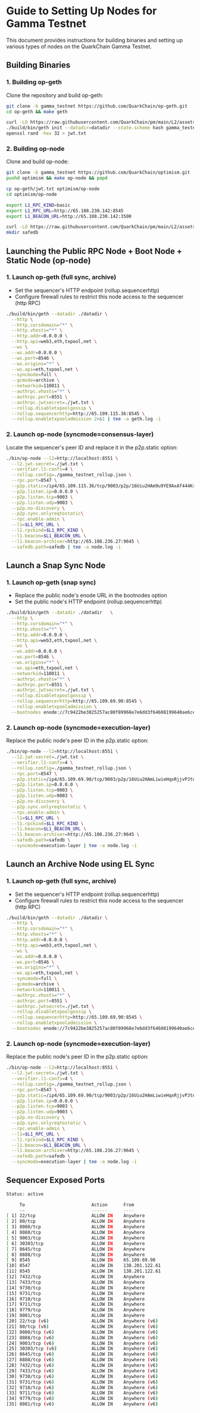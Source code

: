 # Guide to Setting Up Nodes for Gamma Testnet

This document provides instructions for building binaries and setting up various types of nodes on the QuarkChain Gamma Testnet.

## Building Binaries

### 1. Building op-geth
Clone the repository and build op-geth:
```bash
git clone -b gamma_testnet https://github.com/QuarkChain/op-geth.git
cd op-geth && make geth

curl -LO https://raw.githubusercontent.com/QuarkChain/pm/main/L2/assets/gamma_testnet_genesis.json
./build/bin/geth init --datadir=datadir --state.scheme hash gamma_testnet_genesis.json
openssl rand -hex 32 > jwt.txt
```

### 2. Building op-node
Clone and build op-node:
```bash
git clone -b gamma_testnet https://github.com/QuarkChain/optimism.git
pushd optimism && make op-node && popd

cp op-geth/jwt.txt optimism/op-node 
cd optimism/op-node

export L1_RPC_KIND=basic
export L1_RPC_URL=http://65.108.230.142:8545
export L1_BEACON_URL=http://65.108.230.142:3500

curl -LO https://raw.githubusercontent.com/QuarkChain/pm/main/L2/assets/gamma_testnet_rollup.json
mkdir safedb
```

## Launching the Public RPC Node + Boot Node + Static Node (op-node)

### 1. Launch op-geth (full sync, archive)
 - Set the sequencer's HTTP endpoint (rollup.sequencerhttp)
 - Configure firewall rules to restrict this node access to the sequencer (http RPC)
```bash
./build/bin/geth --datadir ./datadir \
  --http \
  --http.corsdomain="*" \
  --http.vhosts="*" \
  --http.addr=0.0.0.0 \
  --http.api=web3,eth,txpool,net \
  --ws \
  --ws.addr=0.0.0.0 \
  --ws.port=8546 \
  --ws.origins="*" \
  --ws.api=eth,txpool,net \
  --syncmode=full \
  --gcmode=archive \
  --networkid=110011 \
  --authrpc.vhosts="*" \
  --authrpc.port=8551 \
  --authrpc.jwtsecret=./jwt.txt \
  --rollup.disabletxpoolgossip \
  --rollup.sequencerhttp=http://65.109.115.36:8545 \
  --rollup.enabletxpooladmission 2>&1 | tee -a geth.log -i
```
### 2. Launch op-node (syncmode=consensus-layer)
Locate the sequencer's peer ID and replace it in the p2p.static option:
```bash
./bin/op-node --l2=http://localhost:8551 \
  --l2.jwt-secret=./jwt.txt \
  --verifier.l1-confs=4 \
  --rollup.config=./gamma_testnet_rollup.json \
  --rpc.port=8547 \
  --p2p.static=/ip4/65.109.115.36/tcp/9003/p2p/16Uiu2HAm9u9YE9AxAf444Krnsr1Acg1bgDdx1N9B4oKP1fg2bvSb \
  --p2p.listen.ip=0.0.0.0 \
  --p2p.listen.tcp=9003 \
  --p2p.listen.udp=9003 \
  --p2p.no-discovery \
  --p2p.sync.onlyreqtostatic\
  --rpc.enable-admin \
  --l1=$L1_RPC_URL \
  --l1.rpckind=$L1_RPC_KIND \
  --l1.beacon=$L1_BEACON_URL \
  --l1.beacon-archiver=http://65.108.236.27:9645 \
  --safedb.path=safedb | tee -a node.log -i
```

## Launch a Snap Sync Node

### 1. Launch op-geth (snap sync)
 - Replace the public node's enode URL in the bootnodes option
 - Set the public node's HTTP endpoint (rollup.sequencerhttp)
```bash
./build/bin/geth --datadir ./datadir   \
  --http \
  --http.corsdomain="*" \
  --http.vhosts="*" \
  --http.addr=0.0.0.0 \
  --http.api=web3,eth,txpool,net \
  --ws \
  --ws.addr=0.0.0.0 \
  --ws.port=8546 \
  --ws.origins="*" \
  --ws.api=eth,txpool,net \
  --networkid=110011 \
  --authrpc.vhosts="*" \
  --authrpc.port=8551 \
  --authrpc.jwtsecret=./jwt.txt \
  --rollup.disabletxpoolgossip \
  --rollup.sequencerhttp=http://65.109.69.90:8545 \
  --rollup.enabletxpooladmission \
  --bootnodes enode://7c9422be3825257ac80f89968e7e6dd3f64608199640ae6cea07b59d2de57642568908974ed4327f092728a64c7bdc04130ebbeaa607b6a1b95d0d25e9c5330b@65.109.69.90:30303 2>&1 | tee -a geth.log -i
```
### 2. Launch op-node (syncmode=execution-layer)
Replace the public node's peer ID in the p2p.static option:
```bash
./bin/op-node --l2=http://localhost:8551 \
  --l2.jwt-secret=./jwt.txt \
  --verifier.l1-confs=4 \
  --rollup.config=./gamma_testnet_rollup.json \
  --rpc.port=8547 \
  --p2p.static=/ip4/65.109.69.90/tcp/9003/p2p/16Uiu2HAmLiwieHqxRjjvPJtn5hSowjnkwRPExZQyNJgUEn8ZjBDj \
  --p2p.listen.ip=0.0.0.0 \
  --p2p.listen.tcp=9003 \
  --p2p.listen.udp=9003 \
  --p2p.no-discovery \
  --p2p.sync.onlyreqtostatic \
  --rpc.enable-admin \
  --l1=$L1_RPC_URL \
  --l1.rpckind=$L1_RPC_KIND \
  --l1.beacon=$L1_BEACON_URL \
  --l1.beacon-archiver=http://65.108.236.27:9645 \
  --safedb.path=safedb \
  --syncmode=execution-layer | tee -a node.log -i
```

## Launch an Archive Node using EL Sync
### 1. Launch op-geth (full sync, archive)
 - Set the sequencer's HTTP endpoint (rollup.sequencerhttp)
 - Configure firewall rules to restrict this node access to the sequencer (http RPC)
```bash
./build/bin/geth --datadir ./datadir \
  --http \
  --http.corsdomain="*" \
  --http.vhosts="*" \
  --http.addr=0.0.0.0 \
  --http.api=web3,eth,txpool,net \
  --ws \
  --ws.addr=0.0.0.0 \
  --ws.port=8546 \
  --ws.origins="*" \
  --ws.api=eth,txpool,net \
  --syncmode=full \
  --gcmode=archive \
  --networkid=110011 \
  --authrpc.vhosts="*" \
  --authrpc.port=8551 \
  --authrpc.jwtsecret=./jwt.txt \
  --rollup.disabletxpoolgossip \
  --rollup.sequencerhttp=http://65.109.69.90:8545 \
  --rollup.enabletxpooladmission \
  --bootnodes enode://7c9422be3825257ac80f89968e7e6dd3f64608199640ae6cea07b59d2de57642568908974ed4327f092728a64c7bdc04130ebbeaa607b6a1b95d0d25e9c5330b@65.109.69.90:30303 2>&1 | tee -a geth.log -i
```
### 2. Launch op-node (syncmode=execution-layer)
Replace the public node's peer ID in the p2p.static option:
```bash
./bin/op-node --l2=http://localhost:8551 \
  --l2.jwt-secret=./jwt.txt \
  --verifier.l1-confs=4 \
  --rollup.config=./gamma_testnet_rollup.json \
  --rpc.port=8547 \
  --p2p.static=/ip4/65.109.69.90/tcp/9003/p2p/16Uiu2HAmLiwieHqxRjjvPJtn5hSowjnkwRPExZQyNJgUEn8ZjBDj \
  --p2p.listen.ip=0.0.0.0 \
  --p2p.listen.tcp=9003 \
  --p2p.listen.udp=9003 \
  --p2p.no-discovery \
  --p2p.sync.onlyreqtostatic \
  --rpc.enable-admin \
  --l1=$L1_RPC_URL \
  --l1.rpckind=$L1_RPC_KIND \
  --l1.beacon=$L1_BEACON_URL \
  --l1.beacon-archiver=http://65.108.236.27:9645 \
  --safedb.path=safedb \
  --syncmode=execution-layer | tee -a node.log -i
```

## Sequencer Exposed Ports
```bash
Status: active

     To                         Action      From
     --                         ------      ----
[ 1] 22/tcp                     ALLOW IN    Anywhere
[ 2] 80/tcp                     ALLOW IN    Anywhere
[ 3] 8080/tcp                   ALLOW IN    Anywhere
[ 4] 8088/tcp                   ALLOW IN    Anywhere
[ 5] 9003/tcp                   ALLOW IN    Anywhere
[ 6] 30303/tcp                  ALLOW IN    Anywhere
[ 7] 8645/tcp                   ALLOW IN    Anywhere
[ 8] 8888/tcp                   ALLOW IN    Anywhere
[ 9] 8545                       ALLOW IN    65.109.69.90
[10] 8547                       ALLOW IN    138.201.122.61
[11] 8545                       ALLOW IN    138.201.122.61
[12] 7432/tcp                   ALLOW IN    Anywhere
[13] 7433/tcp                   ALLOW IN    Anywhere
[14] 9730/tcp                   ALLOW IN    Anywhere
[15] 9731/tcp                   ALLOW IN    Anywhere
[16] 9710/tcp                   ALLOW IN    Anywhere
[17] 9711/tcp                   ALLOW IN    Anywhere
[18] 9779/tcp                   ALLOW IN    Anywhere
[19] 8081/tcp                   ALLOW IN    Anywhere
[20] 22/tcp (v6)                ALLOW IN    Anywhere (v6)
[21] 80/tcp (v6)                ALLOW IN    Anywhere (v6)
[22] 8080/tcp (v6)              ALLOW IN    Anywhere (v6)
[23] 8088/tcp (v6)              ALLOW IN    Anywhere (v6)
[24] 9003/tcp (v6)              ALLOW IN    Anywhere (v6)
[25] 30303/tcp (v6)             ALLOW IN    Anywhere (v6)
[26] 8645/tcp (v6)              ALLOW IN    Anywhere (v6)
[27] 8888/tcp (v6)              ALLOW IN    Anywhere (v6)
[28] 7432/tcp (v6)              ALLOW IN    Anywhere (v6)
[29] 7433/tcp (v6)              ALLOW IN    Anywhere (v6)
[30] 9730/tcp (v6)              ALLOW IN    Anywhere (v6)
[31] 9731/tcp (v6)              ALLOW IN    Anywhere (v6)
[32] 9710/tcp (v6)              ALLOW IN    Anywhere (v6)
[33] 9711/tcp (v6)              ALLOW IN    Anywhere (v6)
[34] 9779/tcp (v6)              ALLOW IN    Anywhere (v6)
[35] 8081/tcp (v6)              ALLOW IN    Anywhere (v6)
```